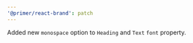 ```yaml
---
'@primer/react-brand': patch
---
```


Added new `monospace` option to `Heading` and `Text` `font` property.
